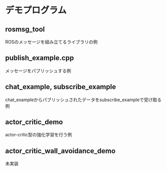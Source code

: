 # デモプログラム
## rosmsg_tool
ROSのメッセージを組み立てるライブラリの例
## publish_example.cpp
メッセージをパブリッシュする例
## chat_example, subscribe_example
chat_exampleからパブリッシュされたデータをsubscribe_exampleで受け取る例
## actor_critic_demo
actor-critic型の強化学習を行う例
## actor_critic_wall_avoidance_demo
未実装

